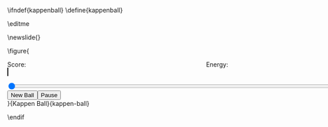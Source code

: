 \ifndef{kappenball}
\define{kappenball}

\editme 

\newslide{}

\figure{  <div><div style="width:900px;text-align:center;display:inline"><span style="float:left;">Score: <output id="scoreBox"></output></span>
<span style="float:right;">Energy: <output id="energyBox"></output></span><div style="clear: both;"></div></div>
<canvas id="kappenballCanvas" width="900" height="500" style="border:1px solid black;display:inline;text-align:center "></canvas>
<div><input type="range" min="0" max="100" value="0" class="slider" id="stochasticityRange" style="width:900px;"/></div>
<div><button id="newballButton" style="text-align:right">New Ball</button><button id="pauseButton" style="text-align:right">Pause</button></div>
<output id="ballCountBox"></output>
<script src="\scriptsDir/ballworld/constructors.js"></script>
<script src="\scriptsDir/ballworld/script2.js"></script>
<script src="\scriptsDir/ballworld/ballworld.js"></script>
<script src="\scriptsDir/ballworld/kappenball.js"></script>
<script src="\scriptsDir/ballworld/ballbuttons.js"></script>
</div>}{Kappen Ball}{kappen-ball}


\endif
